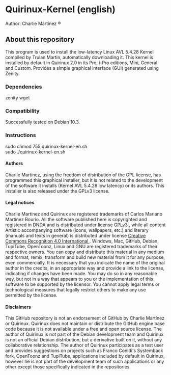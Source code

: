 # Quirinux-Kernel (english)
Author: Charlie Martínez ®
## About this repository
This program is used to install the low-latency Linux AVL 5.4.28 Kernel compiled by Trulan Martin, automatically downloading it. This kernel is installed by default in Quirinux 2.0 in its Pro, i-Pro editions, Mini, General and Custom. Provides a simple graphical interface (GUI) generated using Zenity.
### Dependencies
zenity
wget
### Compatibility
Successfully tested on Debian 10.3.
### Instructions
sudo chmod 755 quirinux-kernel-en.sh </br>
sudo ./quirinux-kernel-en.sh
#### Authors
Charlie Martínez, using the freedom of distribution of the GPL license, has programmed this graphical installer, but it is not related to the development of the software it installs (Kernel AVL 5.4.28 low latency) or its authors. This installer is also released under the GPLv3 license.
#### Legal notices
Charlie Martínez and Quirinux are registered trademarks of Carlos Mariano Martínez Bourio. All the software published here is copyrighted and registered in DNDA and is distributed under license <a href="https://lslspanish.github.io/translation_GPLv3_to_spanish/"> GPLv3 </a>, while all content Artistic accompanying software (icons, wallpapers, etc.) and literary (manuals and texts in general) is distributed under license <a href="https://creativecommons.org/licenses/by/4.0/deed.es"> Creative Commons Recognition 4.0 International </a>. Windows, Mac, GitHub, Debian, TupiTube, OpenToonz, Linux and GNU are registered trademarks of their respective owners.
You can copy and distribute this material in any medium and format, remix, transform and build new material from it for any purpose, even commercially. It is necessary that you indicate the name of the original author in the credits, in an appropriate way and provide a link to the license, indicating if changes have been made. You may do so in any reasonable way, but not in a way that appears to you or the implementation of this software to be supported by the licensor. You cannot apply legal terms or technological measures that legally restrict others to make any use permitted by the license.
#### Disclaimers
This GitHub repository is not an endorsement of GitHub by Charlie Martínez or Quirinux. Quirinux does not maintain or distribute the GitHub engine base code because it is not available under a free and open source license.
The author of Quirinux is not part of the Debian development team and Quirinux is not an official Debian distribution, but a derivative built on it, without any collaborative relationship.
The author of Quirinux participates as a test user and provides suggestions on projects such as Franco Conidi's Systemback fork, OpenToonz and TupiTube, applications included by default in Quirinux, however he is not part of the development team of such applications or any other except those specifically indicated in the repositories.
